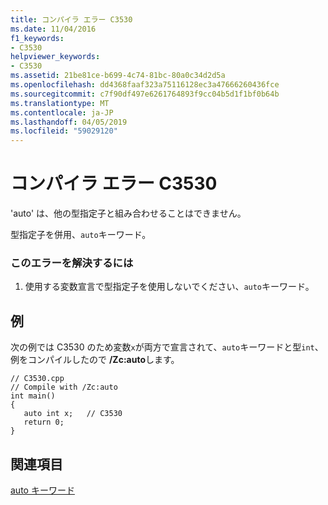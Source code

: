```yaml
---
title: コンパイラ エラー C3530
ms.date: 11/04/2016
f1_keywords:
- C3530
helpviewer_keywords:
- C3530
ms.assetid: 21be81ce-b699-4c74-81bc-80a0c34d2d5a
ms.openlocfilehash: dd4368faaf323a75116128ec3a47666260436fce
ms.sourcegitcommit: c7f90df497e6261764893f9cc04b5d1f1bf0b64b
ms.translationtype: MT
ms.contentlocale: ja-JP
ms.lasthandoff: 04/05/2019
ms.locfileid: "59029120"
---
```

# <a name="compiler-error-c3530"></a>コンパイラ エラー C3530

'auto' は、他の型指定子と組み合わせることはできません。

型指定子を併用、`auto`キーワード。

### <a name="to-correct-this-error"></a>このエラーを解決するには

1. 使用する変数宣言で型指定子を使用しないでください、`auto`キーワード。

## <a name="example"></a>例

次の例では C3530 のため変数`x`が両方で宣言されて、`auto`キーワードと型`int`、例をコンパイルしたので **/Zc:auto**します。

```
// C3530.cpp
// Compile with /Zc:auto
int main()
{
   auto int x;   // C3530
   return 0;
}
```

## <a name="see-also"></a>関連項目

[auto キーワード](../../cpp/auto-keyword.md)
